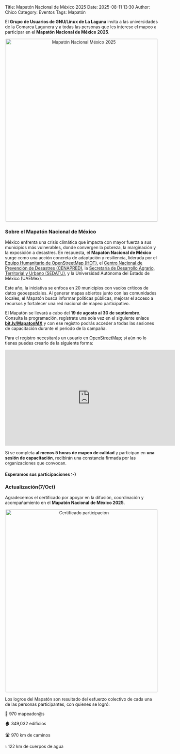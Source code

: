 Title: Mapatón Nacional de México 2025
Date: 2025-08-11 13:30
Author: Chico
Category: Eventos
Tags: Mapatón

El __Grupo de Usuarios de GNU/Linux de La Laguna__ invita a las universidades de la Comarca Lagunera y a todas las personas que les interese el mapeo a participar en el __Mapatón Nacional de México 2025__.

<!-- break -->

<center>
<a href="2025-08-11-Mapaton-Nacional-Mexico-2025/Mapaton_Nacional_de_Mexico_VF.png"><img class="img-fluid" src="{attach}2025-08-11-Mapaton-Nacional-Mexico-2025/Mapaton_Nacional_de_Mexico_VF.png" alt="Mapatón Nacional México 2025" width="500" height="600"></a>
<br />
</center>

### Sobre el Mapatón Nacional de México

México enfrenta una crisis climática que impacta con mayor fuerza a sus municipios más vulnerables, donde convergen la pobreza, la marginación y la exposición a desastres. En respuesta, el __Mapatón Nacional de México__ surge como una acción concreta de adaptación y resiliencia, liderada por el [Equipo Humanitario de OpenStreetMap (HOT)](http://hotosm.org), el [Centro Nacional de Prevención de Desastres (CENAPRED)](https://www.gob.mx/cenapred), la [Secretaría de Desarrollo Agrario, Territorial y Urbano (SEDATU)](https://www.gob.mx/sedatu), y la Universidad Autónoma del Estado de México (UAEMex).

Este año, la iniciativa se enfoca en 20 municipios con vacíos críticos de datos geoespaciales. Al generar mapas abiertos junto con las comunidades locales, el Mapatón busca informar políticas públicas, mejorar el acceso a recursos y fortalecer una red nacional de mapeo participativo.

El Mapatón se llevará a cabo del __19 de agosto al 30 de septiembre__. Consulta la programación, regístrate una sola vez en el siguiente enlace __[bit.ly/MapatonMX](bit.ly/MapatonMX)__ y con ese registro podrás acceder a todas las sesiones de capacitación durante el periodo de la campaña.

Para el registro necesitarás un usuario en [OpenStreetMap](https://www.openstreetmap.org/); si aún no lo tienes puedes crearlo de la siguiente forma:

<iframe width="560" height="315" src="https://www.youtube.com/embed/2_4ep7GMs3U?si=tZl-raKNw-6Kp16x" title="YouTube video player" frameborder="0" allow="accelerometer; autoplay; clipboard-write; encrypted-media; gyroscope; picture-in-picture; web-share" referrerpolicy="strict-origin-when-cross-origin" allowfullscreen></iframe>
<br />

Si se completa __al menos 5 horas de mapeo de calidad__ y participan en __una sesión de capacitación__, recibirán una constancia firmada por las organizaciones que convocan.

#### Esperamos sus participaciones :-)

### Actualización(7/Oct)

Agradecemos el certificado por apoyar en la difusión, coordinación y acompañamiento en el __Mapatón Nacional de México 2025__.

<center>
<a href="2025-08-11-Mapaton-Nacional-Mexico-2025/Mapaton_Mexico_2025_Convocantes_GULag.png"><img class="img-fluid" src="{attach}2025-08-11-Mapaton-Nacional-Mexico-2025/Mapaton_Mexico_2025_Convocantes_GULag.png" alt="Certificado participación" width="500" height="600"></a>
<br />
</center>

Los logros del Mapatón son resultado del esfuerzo colectivo de cada una de las personas participantes, con quienes se logró:

👥 970 mapeador@s

🏠 349,032 edificios

🛣️ 970 km de caminos

💧 122 km de cuerpos de agua

